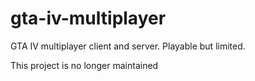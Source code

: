 gta-iv-multiplayer
==================

GTA IV multiplayer client and server.
Playable but limited.

This project is no longer maintained
